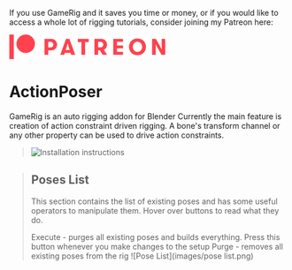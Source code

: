 If you use GameRig and it saves you time or money, or if you would like to access a whole lot of rigging tutorials, consider joining my Patreon here:

[![Patreon](images/Digital-Patreon-Logo_FieryCoral.png)](https://www.patreon.com/arminhalac)


# ActionPoser

GameRig is an auto rigging addon for Blender
Currently the main feature is creation of action constraint driven rigging.
A bone's transform channel or any other property can be used to drive action constraints.

> ![Installation instructions](images/blender_XRXHmdipBF.gif)

> ## Poses List
> This section contains the list of existing poses and has some useful operators to manipulate them.
> Hover over buttons to read what they do.
> 
> Execute - purges all existing poses and builds everything. Press this button whenever you make changes to the setup
> Purge - removes all existing poses from the rig
> ![Pose List](images/pose list.png)
